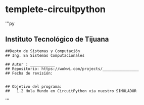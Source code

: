 # templete-circuitpython

'''py
## Instituto Tecnológico de Tijuana
    ##Depto de Sistemas y Computación
    ## Ing. En Sistemas Computacionales
       
    ## Autor : ___________
    ## Repositorio: https://wokwi.com/projects/________________
    ## Fecha de revisión: 
    
    
    ## Objetivo del programa:
    ##   1.2 Hola Mundo en CircuitPython via nuestro SIMULADOR
    
'''
